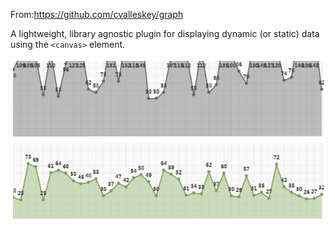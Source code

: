 From:https://github.com/cvalleskey/graph



A lightweight, library agnostic plugin for displaying dynamic (or static) data using the `<canvas>` element.

![img](chart.png)

